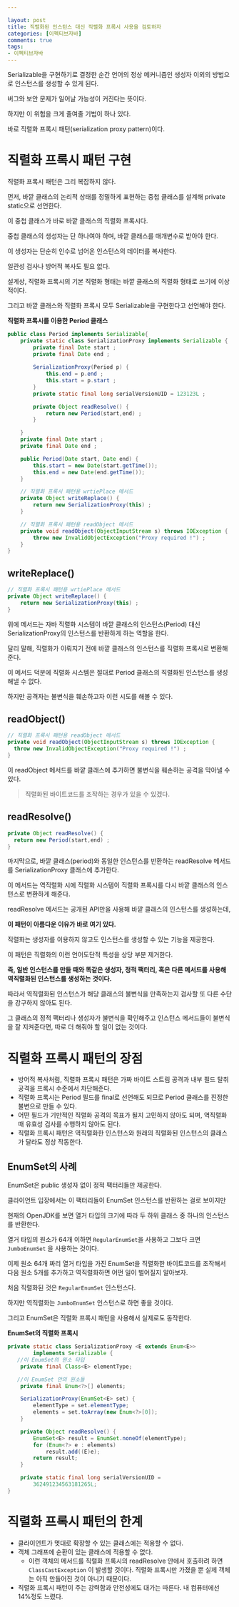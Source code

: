 ```yaml
---

layout: post
title: 직렬화된 인스턴스 대신 직렬화 프록시 사용을 검토하자
categories: [이펙티브자바]
comments: true 
tags:
- 이펙티브자바
---
```




Serializable을 구현하기로 결정한 순간 언어의 정상 메커니즘인 생성자 이외의 방법으로 인스턴스를 생성할 수 있게 된다.

버그와 보안 문제가 일어날 가능성이 커진다는 뜻이다.

하지만 이 위험을 크게 줄여줄 기법이 하나 있다.

바로 직렬화 프록시 패턴(serialization proxy pattern)이다.

# 직렬화 프록시 패턴 구현

직렬화 프록시 패턴은 그리 복잡하지 않다.

먼저, 바깥 클래스의 논리적 상태를 정밀하게 표현하는 중첩 클래스를 설계해 private static으로 선언한다.

이 중첩 클래스가 바로 바깥 클래스의 직렬화 프록시다.

중첩 클래스의 생성자는 단 하나여야 하며, 바깥 클래스를 매개변수로 받아야 한다.

이 생성자는 단순히 인수로 넘어온 인스턴스의 데이터를 복사한다.

일관성 검사나 방어적 복사도 필요 없다.

설계상, 직렬화 프록시의 기본 직렬화 형태는 바깥 클래스의 직렬화 형태로 쓰기에 이상적이다.

그리고 바깥 클래스와 직렬화 프록시 모두 Serializable을 구현한다고 선언해야 한다.

**직렬화 프록시를 이용한 Period 클래스**

```java
public class Period implements Serializable{
    private static class SerializationProxy implements Serializable {
        private final Date start ;
        private final Date end ;
      
        SerializationProxy(Period p) {
            this.end = p.end ; 
            this.start = p.start ;
        }
        private static final long serialVersionUID = 123123L ;

        private Object readResolve() {
            return new Period(start,end) ;
        }

    }
    private final Date start ;
    private final Date end ;

    public Period(Date start, Date end) {
        this.start = new Date(start.getTime());
        this.end = new Date(end.getTime());
    }

    // 직렬화 프록시 패턴용 wrtiePlace 메서드
    private Object writeReplace() {
        return new SerializationProxy(this) ;
    }

    // 직렬화 프록시 패턴용 readObject 메서드
    private void readObject(ObjectInputStream s) throws IOException {
        throw new InvalidObjectException("Proxy required !") ;
    }
}
```



## writeReplace()

```java
// 직렬화 프록시 패턴용 wrtiePlace 메서드
private Object writeReplace() {
    return new SerializationProxy(this) ;
}
```

위에 메서드는 자바 직렬화 시스템이 바깥 클래스의 인스턴스(Period) 대신 SerializationProxy의 인스턴스를 반환하게 하는 역할을 한다.

달리 말해, 직렬화가 이뤄지기 전에 바깥 클래스의 인스턴스를 직렬화 프록시로 변환해준다.

이 메서드 덕분에 직렬화 시스템은 절대로 Period 클래스의 직렬화된 인스턴스를 생성해낼 수 없다.

하지만 공격자는 불변식을 훼손하고자 이런 시도를 해볼 수 있다.

## readObject()

```java
// 직렬화 프록시 패턴용 readObject 메서드
private void readObject(ObjectInputStream s) throws IOException {
  throw new InvalidObjectException("Proxy required !") ;
}
```

이 readObject 메서드를 바깥 클래스에 추가하면 불변식을 훼손하는 공격을 막아낼 수 있다.

> 직렬화된 바이트코드를 조작하는 경우가 있을 수 있겠다.

## readResolve()

```java
private Object readResolve() {
  return new Period(start,end) ;
}
```

마지막으로, 바깥 클래스(period)와 동일한 인스턴스를 반환하는 readResolve 메서드를 SerializationProxy 클래스에 추가한다.

이 메서드는 역직렬화 시에 직렬화 시스템이 직렬화 프록시를 다시 바깥 클래스의 인스턴스로 변환하게 해준다.

readResolve 메서드는 공개된 API만을 사용해 바깥 클래스의 인스턴스를 생성하는데,

**이 패턴이 아름다운 이유가 바로 여기 있다.**

직렬화는 생성자를 이용하지 않고도 인스턴스를 생성할 수 있는 기능을 제공한다.

이 패턴은 직렬화의 이런 언어도단적 특성을 상당 부분 제거한다.

**즉, 일반 인스턴스를 만들 때와 똑같은 생성자, 정적 팩터리, 혹은 다른 메서드를 사용해 역직렬화된 인스턴스를 생성하는 것이다.**

따라서 역직렬화된 인스턴스가 해당 클래스의 불변식을 만족하는지 검사할 또 다른 수단을 강구하지 않아도 된다.

그 클래스의 정적 팩터리나 생성자가 불변식을 확인해주고 인스턴스 메서드들이 불변식을 잘 지켜준다면, 따로 더 해줘야 할 일이 없는 것이다.



# 직렬화 프록시 패턴의 장점

- 방어적 복사처럼, 직렬화 프록시 패턴은 가짜 바이트 스트림 공격과 내부 필드 탈취 공격을 프록시 수준에서 차단해준다.
- 직렬화 프록시는 Period 필드를 final로 선언해도 되므로 Period 클래스를 진정한 불변으로 만들 수 있다. 
- 어떤 필드가 기만적인 직렬화 공격의 목표가 될지 고민하지 않아도 되며, 역직렬화 때 유효성 검사를 수행하지 않아도 된다.
- 직렬화 프록시 패턴은 역직렬화한 인스턴스와 원래의 직렬화된 인스턴스의 클래스가 달라도 정상 작동한다.



## EnumSet의 사례

EnumSet은 public 생성자 없이 정적 팩터리들만 제공한다.

클라이언트 입장에서는 이 팩터리들이 EnumSet 인스턴스를 반환하는 걸로 보이지만

현재의 OpenJDK를 보면 열거 타입의 크기에 따라 두 하위 클래스 중 하나의 인스턴스를 반환한다.

열거 타입의 원소가 64개 이하면 `RegularEnumSet`을 사용하고 그보다 크면 `JumboEnumSet` 을 사용하는 것이다.

이제 원소 64개 짜리 열거 타입을 가진 EnumSet을 직렬화한 바이트코드를 조작해서 다음 원소 5개를 추가하고 역직렬화하면 어떤 일이 벌어질지 알아보자. 

처음 직렬화된 것은 `RegularEnumSet` 인스턴스다.

하지만 역직렬화는 `JumboEnumSet` 인스턴스로 하면 좋을 것이다.

그리고 EnumSet은 직렬화 프록시 패턴을 사용해서 실제로도 동작한다.

**EnumSet의 직렬화 프록시**

```java
private static class SerializationProxy <E extends Enum<E>>
        implements Serializable {
   //이 EnumSet의 원소 타입
    private final Class<E> elementType;

   //이 EnumSet 안의 원소들
    private final Enum<?>[] elements;

    SerializationProxy(EnumSet<E> set) {
        elementType = set.elementType;
        elements = set.toArray(new Enum<?>[0]);
    }

    private Object readResolve() {
        EnumSet<E> result = EnumSet.noneOf(elementType);
        for (Enum<?> e : elements)
            result.add((E)e);
        return result;
    }

    private static final long serialVersionUID =
        362491234563181265L;
}
```

# 직렬화 프록시 패턴의 한계

- 클라이언트가 멋대로 확장할 수 있는 클래스에는 적용할 수 없다. 
- 객체 그래프에 순환이 있는 클래스에 적용할 수 없다.
  - 이런 객체의 메서드를 직렬화 프록시의 readResolve 안에서 호출하려 하면 `ClassCastException` 이 발생할 것이다. 직렬화 프록시만 가졌을 뿐 실제 객체는 아직 만들어진 것이 아니기 때문이다.
- 직렬화 프록시 패턴이 주는 강력함과 안전성에도 대가는 따른다. 내 컴퓨터에선 14%정도 느렸다.
